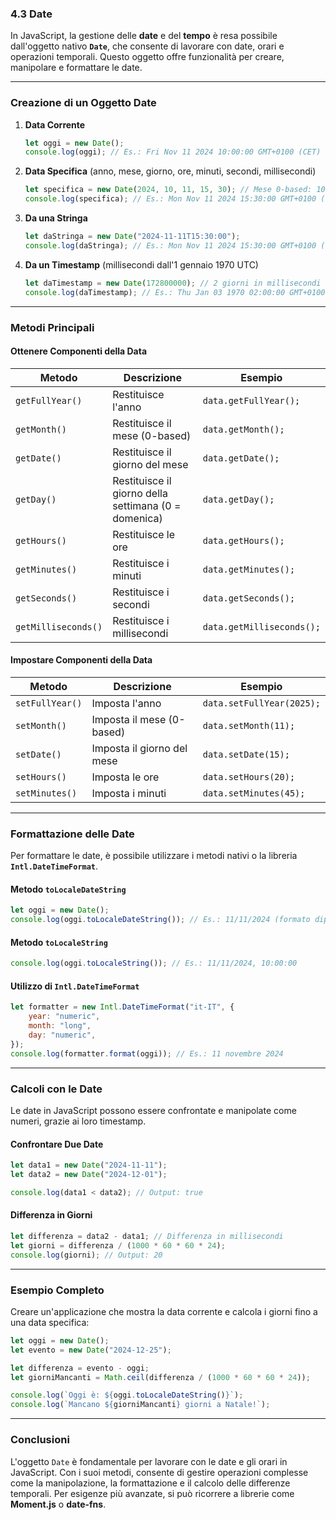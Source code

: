 ### **4.3 Date**

In JavaScript, la gestione delle **date** e del **tempo** è resa possibile dall'oggetto nativo **`Date`**, che consente di lavorare con date, orari e operazioni temporali. Questo oggetto offre funzionalità per creare, manipolare e formattare le date.

---

### **Creazione di un Oggetto Date**

1. **Data Corrente**
   ```javascript
   let oggi = new Date();
   console.log(oggi); // Es.: Fri Nov 11 2024 10:00:00 GMT+0100 (CET)
   ```

2. **Data Specifica** (anno, mese, giorno, ore, minuti, secondi, millisecondi)
   ```javascript
   let specifica = new Date(2024, 10, 11, 15, 30); // Mese 0-based: 10 = novembre
   console.log(specifica); // Es.: Mon Nov 11 2024 15:30:00 GMT+0100 (CET)
   ```

3. **Da una Stringa**
   ```javascript
   let daStringa = new Date("2024-11-11T15:30:00");
   console.log(daStringa); // Es.: Mon Nov 11 2024 15:30:00 GMT+0100 (CET)
   ```

4. **Da un Timestamp** (millisecondi dall'1 gennaio 1970 UTC)
   ```javascript
   let daTimestamp = new Date(172800000); // 2 giorni in millisecondi
   console.log(daTimestamp); // Es.: Thu Jan 03 1970 02:00:00 GMT+0100 (CET)
   ```

---

### **Metodi Principali**

#### **Ottenere Componenti della Data**
| Metodo                | Descrizione                                     | Esempio                          |
|-----------------------|-------------------------------------------------|----------------------------------|
| `getFullYear()`       | Restituisce l'anno                              | `data.getFullYear();`           |
| `getMonth()`          | Restituisce il mese (0-based)                   | `data.getMonth();`              |
| `getDate()`           | Restituisce il giorno del mese                  | `data.getDate();`               |
| `getDay()`            | Restituisce il giorno della settimana (0 = domenica) | `data.getDay();`           |
| `getHours()`          | Restituisce le ore                              | `data.getHours();`              |
| `getMinutes()`        | Restituisce i minuti                            | `data.getMinutes();`            |
| `getSeconds()`        | Restituisce i secondi                           | `data.getSeconds();`            |
| `getMilliseconds()`   | Restituisce i millisecondi                      | `data.getMilliseconds();`       |

#### **Impostare Componenti della Data**
| Metodo                | Descrizione                                     | Esempio                          |
|-----------------------|-------------------------------------------------|----------------------------------|
| `setFullYear()`       | Imposta l'anno                                  | `data.setFullYear(2025);`       |
| `setMonth()`          | Imposta il mese (0-based)                       | `data.setMonth(11);`            |
| `setDate()`           | Imposta il giorno del mese                      | `data.setDate(15);`             |
| `setHours()`          | Imposta le ore                                  | `data.setHours(20);`            |
| `setMinutes()`        | Imposta i minuti                                | `data.setMinutes(45);`          |

---

### **Formattazione delle Date**
Per formattare le date, è possibile utilizzare i metodi nativi o la libreria **`Intl.DateTimeFormat`**.

#### **Metodo `toLocaleDateString`**
```javascript
let oggi = new Date();
console.log(oggi.toLocaleDateString()); // Es.: 11/11/2024 (formato dipende dalla località)
```

#### **Metodo `toLocaleString`**
```javascript
console.log(oggi.toLocaleString()); // Es.: 11/11/2024, 10:00:00
```

#### **Utilizzo di `Intl.DateTimeFormat`**
```javascript
let formatter = new Intl.DateTimeFormat("it-IT", {
    year: "numeric",
    month: "long",
    day: "numeric",
});
console.log(formatter.format(oggi)); // Es.: 11 novembre 2024
```

---

### **Calcoli con le Date**
Le date in JavaScript possono essere confrontate e manipolate come numeri, grazie ai loro timestamp.

#### **Confrontare Due Date**
```javascript
let data1 = new Date("2024-11-11");
let data2 = new Date("2024-12-01");

console.log(data1 < data2); // Output: true
```

#### **Differenza in Giorni**
```javascript
let differenza = data2 - data1; // Differenza in millisecondi
let giorni = differenza / (1000 * 60 * 60 * 24);
console.log(giorni); // Output: 20
```

---

### **Esempio Completo**

Creare un'applicazione che mostra la data corrente e calcola i giorni fino a una data specifica:

```javascript
let oggi = new Date();
let evento = new Date("2024-12-25");

let differenza = evento - oggi;
let giorniMancanti = Math.ceil(differenza / (1000 * 60 * 60 * 24));

console.log(`Oggi è: ${oggi.toLocaleDateString()}`);
console.log(`Mancano ${giorniMancanti} giorni a Natale!`);
```

---

### **Conclusioni**
L'oggetto `Date` è fondamentale per lavorare con le date e gli orari in JavaScript. Con i suoi metodi, consente di gestire operazioni complesse come la manipolazione, la formattazione e il calcolo delle differenze temporali. Per esigenze più avanzate, si può ricorrere a librerie come **Moment.js** o **date-fns**.
